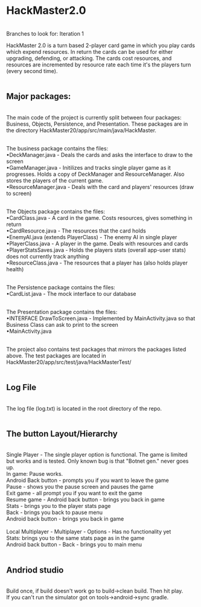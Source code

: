 # HackMaster2.0
<br />
Branches to look for: 
  Iteration 1

HackMaster 2.0 is a turn based 2-player card game in which you play cards which expend resources. In return the cards can be used for either upgrading, defending, or attacking. The cards cost resources, and resources are incremented by resource rate each time it's the players turn (every second time). <br /><br />

## Major packages:
<br />
The main code of the project is currently split between four packages: Business, Objects, Persistence, and Presentation. These  packages are in the directory HackMaster20/app/src/main/java/HackMaster. <br /> <br /> 

The business package contains the files: <br />
•DeckManager.java - Deals the cards and asks the interface to draw to the screen<br />
•GameManager.java - Initilizes and tracks single player game as it progresses. Holds a copy of DeckManager and ResourceManager. 
Also stores the players of the current game.<br />
•ResourceManager.java - Deals with the card and players' resources (draw to screen)<br /><br /> 

The Objects package contains the files: <br /> 
•CardClass.java - A card in the game. Costs resources, gives something in return<br /> 
•CardResource.java - The resources that the card holds<br /> 
•EnemyAI.java (extends PlayerClass) - The enemy AI in single player<br /> 
•PlayerClass.java - A player in the game. Deals with resources and cards<br /> 
•PlayerStatsSaves.java - Holds the players stats (overall app-user stats) does not currently track anything<br /> 
•ResourceClass.java - The resources that a player has (also holds player health)<br /> <br /> 

The Persistence package contains the files:<br /> 
•CardList.java - The mock interface to our database<br /><br /> 

The Presentation package contains the files:<br /> 
•INTERFACE DrawToScreen.java - Implemented by MainActivity.java so that Business Class can ask to print to the screen<br /> 
•MainActivity.java<br /> <br /> 
   
The project also contains test packages that mirrors the packages listed above. The test packages are located in HackMaster20/app/src/test/java/HackMasterTest/ <br /> <br />

## Log File
 <br />
The log file (log.txt) is located in the root directory of the repo. <br /> <br />
  
## The button Layout/Hierarchy
 <br />
Single Player - The single player option is functional. The game is limited but works and is tested. Only known bug is that "Botnet gen." never goes up.<br />
  In game: Pause works.<br />
    Android Back button - prompts you if you want to leave the game<br />
    Pause - shows you the pause screen and pauses the game<br />
      Exit game - all prompt you if you want to exit the game<br />
      Resume game - Android back button - brings you back in game<br />
      Stats - brings you to the player stats page<br />
        Back - brings you back to pause menu<br />
        Android back button - brings you back in game<br /><br />
Local Multiplayer - Multiplayer - Options - Has no functionality yet<br />
Stats: brings you to the same stats page as in the game<br />
  Android back button - Back - brings you to main menu<br /><br />

## Andriod studio 
 <br />
Build once, if build doesn't work go to build->clean build. Then hit play.<br /> 
If you can't run the simulator got on tools->android->sync gradle.<br />
